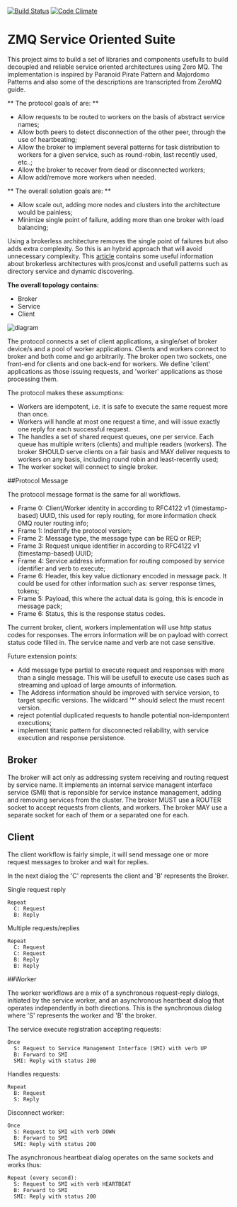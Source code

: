 [![Build Status](https://travis-ci.org/pjanuario/zmq-service-suite.svg?branch=master)](https://travis-ci.org/pjanuario/zmq-service-suite)
[![Code Climate](https://codeclimate.com/github/pjanuario/zmq-service-suite.png)](https://codeclimate.com/github/pjanuario/zmq-service-suite)

# ZMQ Service Oriented Suite

This project aims to build a set of libraries and components usefulls to build decoupled and reliable service oriented architectures using Zero MQ. The implementation is inspired by Paranoid Pirate Pattern and Majordomo Patterns and also some of the descriptions are transcripted from ZeroMQ guide.

** The protocol goals of are: **

* Allow requests to be routed to workers on the basis of abstract service names;
* Allow both peers to detect disconnection of the other peer, through the use of heartbeating;
* Allow the broker to implement several patterns for task distribution to workers for a given service, such as round-robin, last recently used, etc..;
* Allow the broker to recover from dead or disconnected workers;
* Allow add/remove more workers when needed.

** The overall solution goals are: **
* Allow scale out, adding more nodes and clusters into the architecture would be painless;
* Minimize single point of failure, adding more than one broker with load balancing;

Using a brokerless architecture removes the single point of failures but also adds extra complexity.
So this is an hybrid approach that will avoid unnecessary complexity.
This [article](http://zeromq.org/whitepapers:brokerless) contains some useful information about brokerless architectures with pros/const and usefull patterns such as directory service and dynamic discovering.


**The overall topology contains:**
* Broker
* Service
* Client

![diagram](https://cloud.githubusercontent.com/assets/477458/3318005/f21ff090-f712-11e3-85ae-44423e0be998.png)

The protocol connects a set of client applications, a single/set of broker device/s and a pool of worker applications. Clients and workers connect to broker and both come and go arbitrarily. The broker open two sockets, one front-end for clients and one back-end for workers.
We define 'client' applications as those issuing requests, and 'worker' applications as those processing them.

The protocol makes these assumptions:
* Workers are idempotent, i.e. it is safe to execute the same request more than once.
* Workers will handle at most one request a time, and will issue exactly one reply for each successful request.
* The handles a set of shared request queues, one per service. Each queue has multiple writers (clients) and multiple readers (workers). The broker SHOULD serve clients on a fair basis and MAY deliver requests to workers on any basis, including round robin and least-recently used;
* The worker socket will connect to single broker.

##Protocol Message

The protocol message format is the same for all workflows.

* Frame 0: Client/Worker identity in according to RFC4122 v1 (timestamp-based) UUID, this used for reply routing, for more information check 0MQ router routing info;
* Frame 1: Indentify the protocol version;
* Frame 2: Message type, the message type can be REQ or REP;
* Frame 3: Request unique identifier in according to RFC4122 v1 (timestamp-based) UUID;
* Frame 4: Service address information for routing composed by service identifier and verb to execute;
* Frame 6: Header, this key value dictionary encoded in message pack. It could be used for other information such as: server response times, tokens;
* Frame 5: Payload, this where the actual data is going, this is encode in message pack;
* Frame 6: Status, this is the response status codes.

The current broker, client, workers implementation will use http status codes for responses. The errors information will be on payload with correct status code filled in.
The service name and verb are not case sensitive.

Future extension points:
* Add message type partial to execute request and responses with more than a single message. This will be usefull to execute use cases such as streaming and upload of large amounts of information.
* The Address information should be improved with service version, to target specific versions. The wildcard '*' should select the must recent version.
* reject potential duplicated requests to handle potential non-idempontent executions;
* implement titanic pattern for disconnected reliability, with service execution and response persistence.


## Broker

The broker will act only as addressing system receiving and routing request by service name. It implements an internal service managent interface service (SMI) that is reponsible for service instance management, adding and removing services from the cluster.
The broker MUST use a ROUTER socket to accept requests from clients, and workers. The broker MAY use a separate socket for each of them or a separated one for each.

## Client

The client workflow is fairly simple, it will send message one or more request messages to broker and wait for replies.

In the next dialog the 'C' represents the client and 'B' represents the Broker.

Single request reply

```
Repeat
  C: Request
  B: Reply
```

Multiple requests/replies

```
Repeat
  C: Request
  C: Request
  B: Reply
  B: Reply
```

##Worker

The worker workflows are a mix of a synchronous request-reply dialogs, initiated by the service worker, and an asynchronous heartbeat dialog that operates independently in both directions. This is the synchronous dialog where 'S' represents the worker and 'B' the broker.

The service execute registration accepting requests:

```
Once
  S: Request to Service Management Interface (SMI) with verb UP
  B: Forward to SMI
  SMI: Reply with status 200
```

Handles requests:

```
Repeat
  B: Request
  S: Reply
```

Disconnect worker:

```
Once
  S: Request to SMI with verb DOWN
  B: Forward to SMI
  SMI: Reply with status 200
```

The asynchronous heartbeat dialog operates on the same sockets and works thus:

```
Repeat (every second):
  S: Request to SMI with verb HEARTBEAT
  B: Forward to SMI
  SMI: Reply with status 200
```
